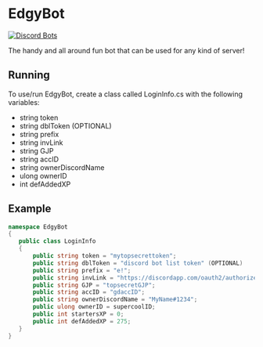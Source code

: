 # EdgyBot
[![Discord Bots](https://discordbots.org/api/widget/status/373163613390897163.svg)](https://discordbots.org/bot/373163613390897163)

The handy and all around fun bot that can be used for any kind of server!

## Running

 To use/run EdgyBot, create a class called LoginInfo.cs with the following variables:

 * string token
 * string dblToken (OPTIONAL)
 * string prefix 
 * string invLink
 * string GJP
 * string accID
 * string ownerDiscordName
 * ulong ownerID
 * int defAddedXP
 
 ## Example
 ```cs
 namespace EdgyBot
{
    public class LoginInfo
    {
		public string token = "mytopsecrettoken";
		public string dblToken = "discord bot list token" (OPTIONAL)
		public string prefix = "e!";
		public string invLink = "https://discordapp.com/oauth2/authorize/?permissions=2146950391&scope=bot&client_id=373163613390897163";
		public string GJP = "topsecretGJP";
		public string accID = "gdaccID";
		public string ownerDiscordName = "MyName#1234";
		public ulong ownerID = supercoolID;
		public int startersXP = 0;
		public int defAddedXP = 275;
    }
}
 ```
